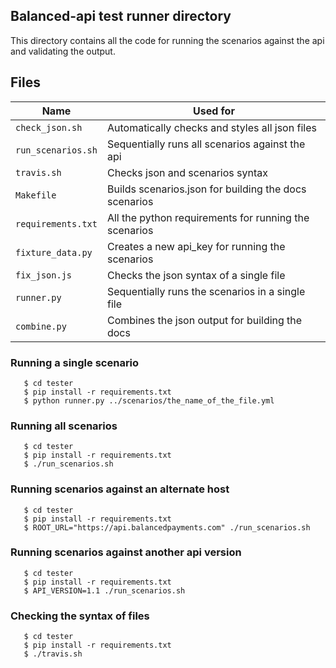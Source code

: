 ## Balanced-api test runner directory

This directory contains all the code for running the scenarios against the api and validating the output.


## Files
| Name               | Used for                                              |
|--------------------|-------------------------------------------------------|
| `check_json.sh`    | Automatically checks and styles all json files        |
| `run_scenarios.sh` | Sequentially runs all scenarios against the api       |
| `travis.sh`        | Checks json and scenarios syntax                      |
| `Makefile`         | Builds scenarios.json for building the docs scenarios |
| `requirements.txt` | All the python requirements for running the scenarios |
| `fixture_data.py`  | Creates a new api_key for running the scenarios       |
| `fix_json.js`      | Checks the json syntax of a single file               |
| `runner.py`        | Sequentially runs the scenarios in a single file      |
| `combine.py`       | Combines the json output for building the docs        |


### Running a single scenario
```
   $ cd tester
   $ pip install -r requirements.txt
   $ python runner.py ../scenarios/the_name_of_the_file.yml
```

### Running all scenarios
```
   $ cd tester
   $ pip install -r requirements.txt
   $ ./run_scenarios.sh
```

### Running scenarios against an alternate host
```
   $ cd tester
   $ pip install -r requirements.txt
   $ ROOT_URL="https://api.balancedpayments.com" ./run_scenarios.sh
```

### Running scenarios against another api version
```
   $ cd tester
   $ pip install -r requirements.txt
   $ API_VERSION=1.1 ./run_scenarios.sh
```

### Checking the syntax of files
```
   $ cd tester
   $ pip install -r requirements.txt
   $ ./travis.sh
```
